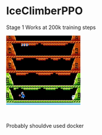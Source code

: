 # IceClimberPPO

Stage 1 Works at 200k training steps
<p align="left">
    <img src="demo/Stage1.gif" width="200">
</p>

<br/>

Probably shouldve used docker
